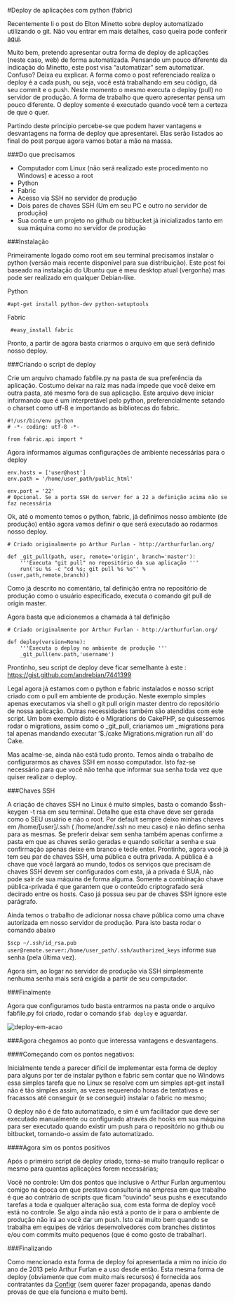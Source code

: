 #Deploy de aplicações com python (fabric)

Recentemente li o post do Elton Minetto sobre deploy automatizado utilizando o git. Não vou entrar em mais detalhes, caso queira pode conferir [aqui][1].

Muito bem, pretendo apresentar outra forma de deploy de aplicações (neste caso, web) de forma automatizada. Pensando um pouco diferente da indicação do Minetto, este post visa “automatizar” sem automatizar. Confuso? Deixa eu explicar. A forma como o post referenciado realiza o deploy é a cada push, ou seja, você está trabalhando em seu código, dá seu commit e o push. Neste momento o mesmo executa o deploy (pull) no servidor de produção. A forma de trabalho que quero apresentar pensa um pouco diferente. O deploy somente é executado quando você tem a certeza de que o quer.

Partindo deste princípio percebe-se que podem haver vantagens e desvantagens na forma de deploy que apresentarei. Elas serão listados ao final do post porque agora vamos botar a mão na massa.

 

###Do que precisamos

* Computador com Linux (não será realizado este procedimento no Windows) e acesso a root
* Python
* Fabric
* Acesso via SSH no servidor de produção
* Dois pares de chaves SSH (Um em seu PC e outro no servidor de produção)
* Sua conta e um projeto no github ou bitbucket já inicializados tanto em sua máquina como no servidor de produção
 

###Instalação

Primeiramente logado como root em seu terminal precisamos instalar o python (versão mais recente disponível para sua distribuição). Este post foi baseado na instalação do Ubuntu que é meu desktop atual (vergonha) mas pode ser realizado em qualquer Debian-like.

Python

    #apt-get install python-dev python-setuptools

 

Fabric

     #easy_install fabric

 

Pronto, a partir de agora basta criarmos o arquivo em que será definido nosso deploy.

 

###Criando o script de deploy

Crie um arquivo chamado fabfile.py na pasta de sua preferência da aplicação. Costumo deixar na raiz mas nada impede que você deixe em outra pasta, até mesmo fora de sua aplicação. Este arquivo deve iniciar informando que é um interpretável pelo python, preferencialmente setando o charset como utf-8 e importando as bibliotecas do fabric.

 

    #!/usr/bin/env python
    # -*- coding: utf-8 -*-
    
    from fabric.api import *

 

Agora informamos algumas configurações de ambiente necessárias para o deploy

    env.hosts = ['user@host'] 
    env.path = '/home/user_path/public_html' 
    
    env.port = '22'
    # Opcional. Se a porta SSH do server for a 22 a definição acima não se faz necessária 

Ok, até o momento temos o python, fabric, já definimos nosso ambiente (de produção) então agora vamos definir o que será executado ao rodarmos nosso deploy.

 

    # Criado originalmente po Arthur Furlan - http://arthurfurlan.org/
    
    def _git_pull(path, user, remote='origin', branch='master'):
        '''Executa "git pull" no repositório da sua aplicação '''
        run('su %s -c "cd %s; git pull %s %s"' % (user,path,remote,branch))

 
Como já descrito no comentário, tal definição entra no repositório de produção como o usuário especificado, executa o comando git pull de origin master.

Agora basta que adicionemos a chamada à tal definição

    # Criado originalmente por Arthur Furlan - http://arthurfurlan.org/
    
    def deploy(version=None):
        '''Executa o deploy no ambiente de produção '''
        _git_pull(env.path,'username')

Prontinho, seu script de deploy deve ficar semelhante à este : https://gist.github.com/andrebian/7441399

 

Legal agora já estamos com o python e fabric instalados e nosso script criado com o pull em ambiente de produção. Neste exemplo simples apenas executamos via shell o git pull origin master dentro do repositório de nossa aplicação. Outras necessidades também são atendidas com este script. Um bom exemplo disto é o Migrations do CakePHP, se quisessemos rodar o migrations, assim como o _git_pull, criaríamos um _migrations para tal apenas mandando executar  ’$./cake Migrations.migration run all‘ do Cake.

 

Mas acalme-se, ainda não está tudo pronto. Temos ainda o trabalho de configurarmos as chaves SSH em nosso computador. Isto faz-se necessário para que você não tenha que informar sua senha toda vez que quiser realizar o deploy.

 

###Chaves SSH

A criação de chaves SSH no Linux é muito simples, basta o comando $ssh-keygen -t rsa em seu terminal. Detalhe que esta chave deve ser gerada como o SEU usuário e não o root. Por default sempre deixo minhas chaves em /home/[user]/.ssh ( /home/andre/.ssh no meu caso) e não defino senha para as mesmas. Se preferir deixar sem senha também apenas confirme a pasta em que as chaves serão geradas e quando solicitar a senha e sua confirmação apenas deixe em branco e tecle enter. Prontinho, agora você já tem seu par de chaves SSH, uma pública e outra privada. A pública é a chave que você largará ao mundo, todos os serviços que precisam de chaves SSH devem ser configurados com esta, já a privada é SUA, não pode sair de sua máquina de forma alguma. Somente a combinação chave pública-privada é que garantem que o conteúdo criptografado será decirado entre os hosts. Caso já possua seu par de chaves SSH ignore este parágrafo.

Ainda temos o trabalho de adicionar nossa chave pública como uma chave autorizada em nosso servidor de produção. Para isto basta rodar o comando abaixo

`$scp ~/.ssh/id_rsa.pub user@remote.server:/home/user_path/.ssh/authorized_keys` 
informe sua senha (pela última vez).

Agora sim, ao logar no servidor de produção via SSH simplesmente nenhuma senha mais será exigida a partir de seu computador.

 

###Finalmente

Agora que configuramos tudo basta entrarmos na pasta onde o arquivo fabfile.py foi criado, rodar o comando `$fab deploy` e aguardar.

 

![deploy-em-acao][2]

 

###Agora chegamos ao ponto que interessa vantagens e desvantagens.

####Começando com os pontos negativos:

Inicialmente tende a parecer difícil de implementar esta forma de deploy para alguns por ter de instalar python e fabric  sem contar que no Windows essa simples tarefa que no Linux se resolve com um simples apt-get install não é tão simples assim, as vezes requerendo horas de tentativas e fracassos até conseguir (e se conseguir) instalar o fabric no mesmo;

O deploy não é de fato automatizado, e sim é um facilitador que deve ser executado manualmente ou configurado através de hooks em sua máquina para ser executado quando existir um push para o repositório no github ou bitbucket, tornando-o assim de fato automatizado.
 

####Agora sim os pontos positivos

Após o primeiro script de deploy criado, torna-se muito tranquilo replicar o mesmo para quantas aplicações forem necessárias;

Você no controle: Um dos pontos que inclusive o Arthur Furlan argumentou comigo na época em que prestava consultoria na empresa em que trabalho é que ao contrário de scripts que ficam “ouvindo” seus pushs e executando tarefas a toda e qualquer alteração sua, com esta forma de deploy você está no controle. Se algo ainda não está a ponto de ir para o ambiente de produção não irá ao você dar um push. Isto cai muito bem quando se trabalha em equipes de vários desenvolvedores com branches distintos e/ou com commits muito pequenos (que é como gosto de trabalhar).
 

###Finalizando

Como mencionado esta forma de deploy foi apresentada a mim no início do ano de 2013 pelo Arthur Furlan e a uso desde então. Esta mesma forma de deploy (obviamente que com muito mais recursos) é fornecida aos contratantes  da [Configr][3] (sem querer fazer propaganda, apenas dando provas de que ela funciona e muito bem).


  [1]: http://eltonminetto.net/blog/2013/11/11/deploy-estilo-heroku-usando-git/
  [2]: http://www.andrebian.com/wp-content/uploads/2013/11/deploy-em-acao.png
  [3]: https://configr.com/ 
